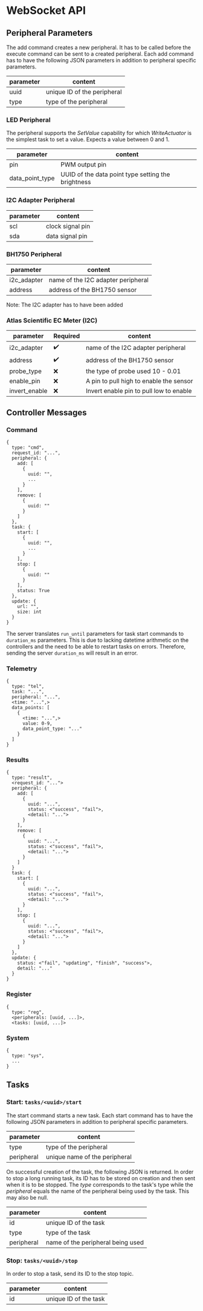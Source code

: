 # WebSocket API

## Peripheral Parameters

The add command creates a new peripheral. It has to be called before the execute command can be sent to a created peripheral. Each add command has to have the following JSON parameters in addition to peripheral specific parameters.

| parameter | content                     |
| --------- | --------------------------- |
| uuid      | unique ID of the peripheral |
| type      | type of the peripheral      |

### LED Peripheral

The peripheral supports the *SetValue* capability for which *WriteActuator* is the simplest task to set a value. Expects a value between 0 and 1.

| parameter       | content                                            |
| --------------- | -------------------------------------------------- |
| pin             | PWM output pin                                     |
| data_point_type | UUID of the data point type setting the brightness |

### I2C Adapter Peripheral

| parameter | content          |
| --------- | ---------------- |
| scl       | clock signal pin |
| sda       | data signal pin  |

### BH1750 Peripheral

| parameter   | content                            |
| ----------- | ---------------------------------- |
| i2c_adapter | name of the I2C adapter peripheral |
| address     | address of the BH1750 sensor       |

Note: The I2C adapter has to have been added

### Atlas Scientific EC Meter (I2C)

| parameter     | Required | content                                 |
| ------------- | -------- | --------------------------------------- |
| i2c_adapter   | ✔️        | name of the I2C adapter peripheral      |
| address       | ✔️        | address of the BH1750 sensor            |
| probe_type    | ❌        | the type of probe used 10 - 0.01        |
| enable_pin    | ❌        | A pin to pull high to enable the sensor |
| invert_enable | ❌        | Invert enable pin to pull low to enable |


## Controller Messages

### Command

```
{
  type: "cmd",
  request_id: "...",
  peripheral: {
    add: [
      {
        uuid: "",
        ...
      }
    ],
    remove: [
      {
        uuid: ""
      }
    ]
  },
  task: {
    start: [
      {
        uuid: "",
        ...
      }
    ],
    stop: [
      {
        uuid: ""
      }
    ],
    status: True
  },
  update: {
    url: "",
    size: int
  }
}
```

The server translates `run_until` parameters for task start commands to `duration_ms` parameters. This is due to lacking datetime arithmetic on the controllers and the need to be able to restart tasks on errors. Therefore, sending the server `duration_ms` will result in an error.

### Telemetry

```
{
  type: "tel",
  task: "...",
  peripheral: "...",
  <time: "...",>
  data_points: [
    {
      <time: "...",>
      value: 0-9,
      data_point_type: "..."
    }
  ]
}
```

### Results

```
{
  type: "result",
  <request_id: "...">
  peripheral: {
    add: [
      {
        uuid: "...",
        status: <"success", "fail">,
        <detail: "...">
      }
    ],
    remove: [
      {
        uuid: "...",
        status: <"success", "fail">,
        <detail: "...">
      }
    ]
  }
  task: {
    start: [
      {
        uuid: "...",
        status: <"success", "fail">,
        <detail: "...">
      }
    ],
    stop: [
      {
        uuid: "...",
        status: <"success", "fail">,
        <detail: "...">
      }
    ]
  },
  update: {
    status: <"fail", "updating", "finish", "success">,
    detail: "..."
  }
}
```

### Register

```
{
  type: "reg",
  <peripherals: [uuid, ...]>,
  <tasks: [uuid, ...]>
```


### System

```
{
  type: "sys",
  ...
}
```




## Tasks

### Start: `tasks/<uuid>/start`

The start command starts a new task. Each start command has to have the following JSON parameters in addition to peripheral specific parameters.

| parameter  | content                       |
| ---------- | ----------------------------- |
| type       | type of the peripheral        |
| peripheral | unique name of the peripheral |

On successful creation of the task, the following JSON is returned. In order to stop a long running task, its ID has to be stored on creation and then sent when it is to be stopped. The _type_ corresponds to the task's type while the _peripheral_ equals the name of the peripheral being used by the task. This may also be null.

| parameter  | content                           |
| ---------- | --------------------------------- |
| id         | unique ID of the task             |
| type       | type of the task                  |
| peripheral | name of the peripheral being used |

### Stop: `tasks/<uuid>/stop`

In order to stop a task, send its ID to the stop topic.

| parameter | content               |
| --------- | --------------------- |
| id        | unique ID of the task |
